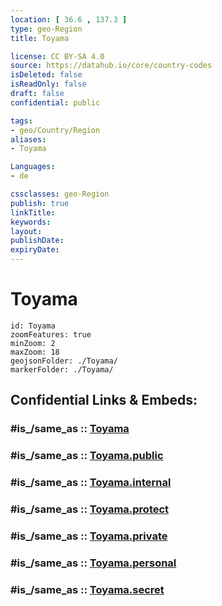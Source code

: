 ```yaml
---
location: [ 36.6 , 137.3 ] 
type: geo-Region
title: Toyama

license: CC BY-SA 4.0
source: https://datahub.io/core/country-codes
isDeleted: false
isReadOnly: false
draft: false
confidential: public

tags:
- geo/Country/Region
aliases:
- Toyama

Languages:
- de

cssclasses: geo-Region
publish: true
linkTitle: 
keywords: 
layout: 
publishDate: 
expiryDate: 
---
```


# Toyama

```leaflet
id: Toyama
zoomFeatures: true 
minZoom: 2 
maxZoom: 18
geojsonFolder: ./Toyama/
markerFolder: ./Toyama/
```


## Confidential Links & Embeds: 

### #is_/same_as :: [Toyama](/_Standards/Earth/Continent/Asia/Asia~East/Japan/Regions~Japan/Chūbu/prefectures~Chūbu/Toyama.md) 

### #is_/same_as :: [Toyama.public](/_public/Earth/Continent/Asia/Asia~East/Japan/Regions~Japan/Chūbu/prefectures~Chūbu/Toyama.public.md) 

### #is_/same_as :: [Toyama.internal](/_internal/Earth/Continent/Asia/Asia~East/Japan/Regions~Japan/Chūbu/prefectures~Chūbu/Toyama.internal.md) 

### #is_/same_as :: [Toyama.protect](/_protect/Earth/Continent/Asia/Asia~East/Japan/Regions~Japan/Chūbu/prefectures~Chūbu/Toyama.protect.md) 

### #is_/same_as :: [Toyama.private](/_private/Earth/Continent/Asia/Asia~East/Japan/Regions~Japan/Chūbu/prefectures~Chūbu/Toyama.private.md) 

### #is_/same_as :: [Toyama.personal](/_personal/Earth/Continent/Asia/Asia~East/Japan/Regions~Japan/Chūbu/prefectures~Chūbu/Toyama.personal.md) 

### #is_/same_as :: [Toyama.secret](/_secret/Earth/Continent/Asia/Asia~East/Japan/Regions~Japan/Chūbu/prefectures~Chūbu/Toyama.secret.md)

